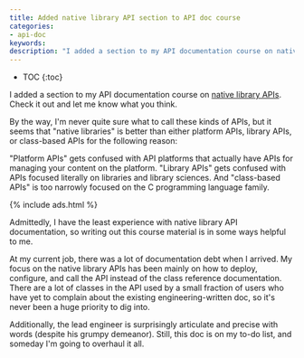 ```yaml
---
title: Added native library API section to API doc course
categories:
- api-doc
keywords:
description: "I added a section to my API documentation course on native library API documentation. For technical writers, this is one of the most difficult areas to excel in without a programming background."
---
```


* TOC
{:toc}

I added a section to my API documentation course on [native library APIs](/learnapidoc/nativelibraryapis_overview.html). Check it out and let me know what you think.

By the way, I'm never quite sure what to call these kinds of APIs, but it seems that "native libraries" is better than either platform APIs, library APIs, or class-based APIs for the following reason:

"Platform APIs" gets confused with API platforms that actually have APIs for managing your content on the  platform. "Library APIs" gets confused with APIs focused literally on libraries and library sciences. And "class-based APIs" is too narrowly focused on the C programming language family.

{% include ads.html %}

Admittedly, I have the least experience with native library API documentation, so writing out this course material is in some ways helpful to me.

At my current job, there was a lot of documentation debt when I arrived. My focus on the native library APIs has been mainly on how to deploy, configure, and call the API instead of the class reference documentation. There are a lot of classes in the API used by a small fraction of users who have yet to complain about the existing engineering-written doc, so it's never been a huge priority to dig into.

Additionally, the lead engineer is surprisingly articulate and precise with words (despite his grumpy demeanor). Still, this doc is on my to-do list, and someday I'm going to overhaul it all.
